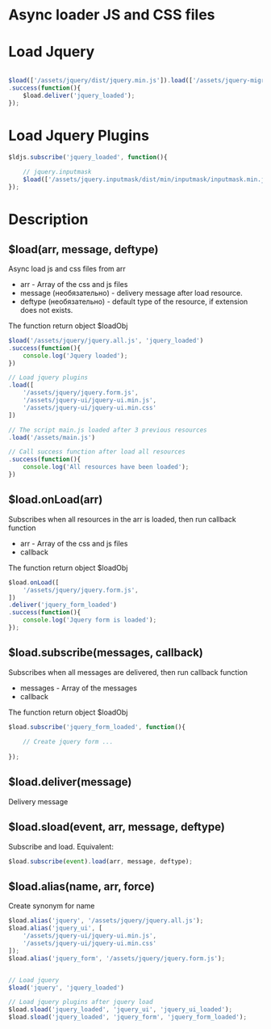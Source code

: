 # Async loader JS and CSS files


# Load Jquery

```javascript

$load(['/assets/jquery/dist/jquery.min.js']).load(['/assets/jquery-migrate/jquery-migrate.min.js'])
.success(function(){	
	$load.deliver('jquery_loaded');
});

```


# Load Jquery Plugins

```javascript
$ldjs.subscribe('jquery_loaded', function(){
	
	// jquery.inputmask
	$load(['/assets/jquery.inputmask/dist/min/inputmask/inputmask.min.js', 'jquery_inputmask_loaded']);
});

```


# Description

## $load(arr, message, deftype)

Async load js and css files from arr

- arr - Array of the css and js files
- message (необязательно) - delivery message after load resource.
- deftype (необязательно) - default type of the resource, if extension does not exists.

The function return object $loadObj

```javascript
$load('/assets/jquery/jquery.all.js', 'jquery_loaded')
.success(function(){
    console.log('Jquery loaded');
})

// Load jquery plugins
.load([
    '/assets/jquery/jquery.form.js',
    '/assets/jquery-ui/jquery-ui.min.js',
    '/assets/jquery-ui/jquery-ui.min.css'
])

// The script main.js loaded after 3 previous resources
.load('/assets/main.js') 

// Call success function after load all resources
.success(function(){
    console.log('All resources have been loaded');
})
```



## $load.onLoad(arr)

Subscribes when all resources in the arr is loaded, then run callback function

- arr - Array of the css and js files
- callback

The function return object $loadObj


```javascript
$load.onLoad([
	'/assets/jquery/jquery.form.js',
])
.deliver('jquery_form_loaded')
.success(function(){
	console.log('Jquery form is loaded');
});
```



## $load.subscribe(messages, callback)


Subscribes when all messages are delivered, then run callback function

- messages - Array of the messages
- callback

The function return object $loadObj

```javascript
$load.subscribe('jquery_form_loaded', function(){
	
	// Create jquery form ...
	
});
```


## $load.deliver(message)

Delivery message


## $load.sload(event, arr, message, deftype)

Subscribe and load. Equivalent:

```javascript
$load.subscribe(event).load(arr, message, deftype);
```


## $load.alias(name, arr, force)

Create synonym for name


```javascript
$load.alias('jquery', '/assets/jquery/jquery.all.js');
$load.alias('jquery_ui', [
    '/assets/jquery-ui/jquery-ui.min.js',
    '/assets/jquery-ui/jquery-ui.min.css'
]);
$load.alias('jquery_form', '/assets/jquery/jquery.form.js');


// Load jquery
$load('jquery', 'jquery_loaded')

// Load jquery plugins after jquery load
$load.sload('jquery_loaded', 'jquery_ui', 'jquery_ui_loaded');
$load.sload('jquery_loaded', 'jquery_form', 'jquery_form_loaded');

```
